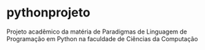 # pythonprojeto
Projeto acadêmico da matéria de Paradigmas de Linguagem de Programação em Python na faculdade de Ciências da Computação
